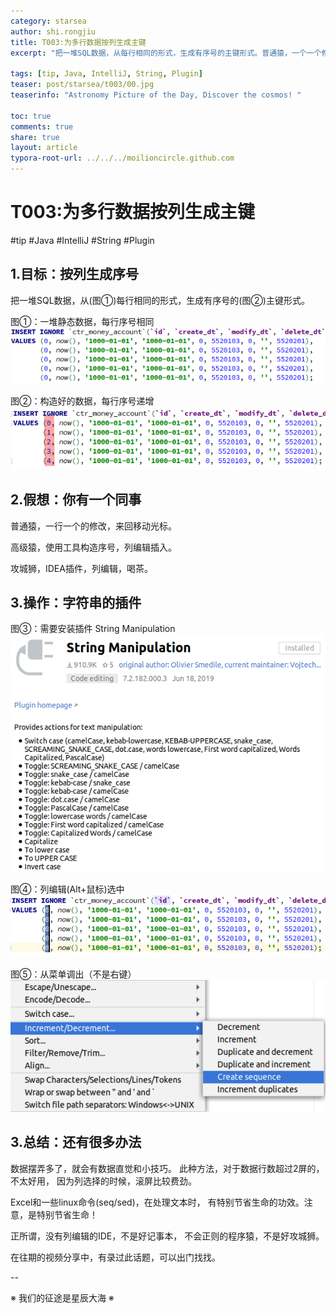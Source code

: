 ```yaml
---
category: starsea
author: shi.rongjiu
title: T003:为多行数据按列生成主键
excerpt: "把一堆SQL数据，从每行相同的形式，生成有序号的主键形式。普通猿，一个一个修改，高级猿，使用工具构造序号，列编辑插入。"

tags: [tip, Java, IntelliJ, String, Plugin]
teaser: post/starsea/t003/00.jpg
teaserinfo: "Astronomy Picture of the Day, Discover the cosmos! "

toc: true
comments: true
share: true
layout: article
typora-root-url: ../../../moilioncircle.github.com
---
```



# T003:为多行数据按列生成主键

#tip #Java #IntelliJ #String #Plugin

## 1.目标：按列生成序号

把一堆SQL数据，从(图①)每行相同的形式，生成有序号的(图②)主键形式。

图①：一堆静态数据，每行序号相同
<img src="/images/post/starsea/t003/01.png">

图②：构造好的数据，每行序号递增
<img src="/images/post/starsea/t003/02.png">

## 2.假想：你有一个同事

普通猿，一行一个的修改，来回移动光标。

高级猿，使用工具构造序号，列编辑插入。

攻城狮，IDEA插件，列编辑，喝茶。

## 3.操作：字符串的插件

图③：需要安装插件 String Manipulation
<img src="/images/post/starsea/t003/03.png">

图④：列编辑(Alt+鼠标)选中
<img src="/images/post/starsea/t003/04.png">

图⑤：从菜单调出（不是右键）
<img src="/images/post/starsea/t003/05.png">


## 3.总结：还有很多办法

数据摆弄多了，就会有数据直觉和小技巧。
此种方法，对于数据行数超过2屏的，不太好用，
因为列选择的时候，滚屏比较费劲。

Excel和一些linux命令(seq/sed)，在处理文本时，
有特别节省生命的功效。注意，是特别节省生命！

正所谓，没有列编辑的IDE，不是好记事本，
不会正则的程序猿，不是好攻城狮。

在往期的视频分享中，有录过此话题，可以出门找找。

--

※ 我们的征途是星辰大海 ※
